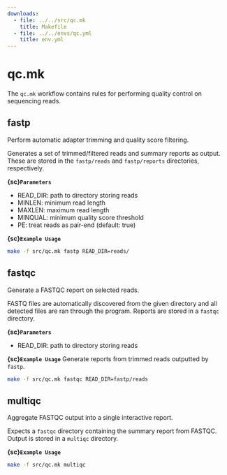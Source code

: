 ```yaml
---
downloads:
  - file: ../../src/qc.mk
    title: Makefile
  - file: ../../envs/qc.yml
    title: env.yml
---
```


# qc.mk

The `qc.mk` workflow contains rules for performing quality control on sequencing reads.

## fastp

Perform automatic adapter trimming and quality score filtering.

Generates a set of trimmed/filtered reads and summary reports as output. These are stored in the `fastp/reads` and `fastp/reports` directories, respectively.

**{sc}`Parameters`**

- READ_DIR: path to directory storing reads
- MINLEN: minimum read length
- MAXLEN: maximum read length
- MINQUAL: minimum quality score threshold
- PE: treat reads as pair-end (default: true)

**{sc}`Example Usage`**
```bash
make -f src/qc.mk fastp READ_DIR=reads/
```

## fastqc

Generate a FASTQC report on selected reads.

FASTQ files are automatically discovered from the given directory and all detected files are ran through the program. Reports are stored in a `fastqc` directory.

**{sc}`Parameters`**

- READ_DIR: path to directory storing reads

**{sc}`Example Usage`**
Generate reports from trimmed reads outputted by `fastp`.
```bash
make -f src/qc.mk fastqc READ_DIR=fastp/reads
```

## multiqc

Aggregate FASTQC output into a single interactive report. 

Expects a `fastqc` directory containing the summary report from FASTQC. Output is stored in a `multiqc` directory.

**{sc}`Example Usage`**
```bash
make -f src/qc.mk multiqc
```
